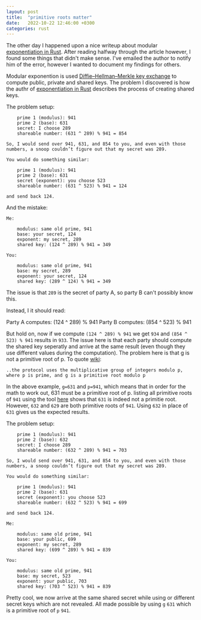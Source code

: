 ```yaml
---
layout: post
title:  "primitive roots matter"
date:   2022-10-22 12:46:00 +0300
categories: rust
---
```


The other day I happened upon a nice writeup about modular [exponentiation in Rust](https://rob.co.bb/posts/2019-02-10-modular-exponentiation-in-rust).  After reading halfway through the article however, I found some things that didn't make sense.  I've emailed the author to notify him of the error, however I wanted to document my findings for others.

Modular exponention is used [Diffie–Hellman–Merkle key exchange](https://en.wikipedia.org/wiki/Diffie–Hellman_key_exchange) to compute public, private and shared keys.  The problem I discovered is how the authr of [exponentiation in Rust](https://rob.co.bb/posts/2019-02-10-modular-exponentiation-in-rust) describes the process of creating shared keys.


The problem setup:
```
    prime 1 (modulus): 941
    prime 2 (base): 631
    secret: I choose 289
    shareable number: (631 ^ 289) % 941 = 854

So, I would send over 941, 631, and 854 to you, and even with those numbers, a snoop couldn’t figure out that my secret was 289.

You would do something similar:

    prime 1 (modulus): 941
    prime 2 (base): 631
    secret (exponent): you choose 523
    shareable number: (631 ^ 523) % 941 = 124

and send back 124.
```

And the mistake:
```
Me:

    modulus: same old prime, 941
    base: your secret, 124
    exponent: my secret, 289
    shared key: (124 ^ 289) % 941 = 349

You:

    modulus: same old prime, 941
    base: my secret, 289
    exponent: your secret, 124
    shared key: (289 ^ 124) % 941 = 349
```

The issue is that `289` is the secret of party A, so party B can't possibly know this.

Instead, I it should read:

Party A computes: (124 ^ 289) % 941
Party B computes: (854 ^ 523) % 941

But hold on, now if we compute `(124 ^ 289) % 941` we get `934` and `(854 ^ 523) % 941` results in `933`.  The issue here is that each party should compute the shared key seperatly and arrive at the same result (even though they use different values during the computation).  The problem here is that g is not a primitive root of p.  To quote [wiki](https://en.wikipedia.org/wiki/Diffie–Hellman_key_exchange):

```
..the protocol uses the multiplicative group of integers modulo p, where p is prime, and g is a primitive root modulo p
```

In the above example, `g=631` and `p=941`, which means that in order for the math to work out, 631 must be a primitive root of p.  listing all primitive roots of `941` using the tool [here](http://bluetulip.org/2014/programs/primitive.html) shows that `631` is indeed not a primitie root.  However, `632` and `629` are both primitive roots of `941`.  Using `632` in place of `631` gives us the expected results.


The problem setup:
```
    prime 1 (modulus): 941
    prime 2 (base): 632
    secret: I choose 289
    shareable number: (632 ^ 289) % 941 = 703

So, I would send over 941, 631, and 854 to you, and even with those numbers, a snoop couldn’t figure out that my secret was 289.

You would do something similar:

    prime 1 (modulus): 941
    prime 2 (base): 631
    secret (exponent): you choose 523
    shareable number: (632 ^ 523) % 941 = 699

and send back 124.
```

```
Me:

    modulus: same old prime, 941
    base: your public, 699
    exponent: my secret, 289
    shared key: (699 ^ 289) % 941 = 839

You:

    modulus: same old prime, 941
    base: my secret, 523
    exponent: your public, 703
    shared key: (703 ^ 523) % 941 = 839
```

Pretty cool, we now arrive at the same shared secret while using or different secret keys which are not revealed.  All made possible by using `g` `631` which is a primitive root of `p` `941`.
